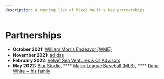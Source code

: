 ```yaml
---
description: A running list of Pixel Vault's key partnerships
---
```


# Partnerships

* **October 2021:** [William Morris Endeavor (WME)](WME.md)
* **November 2021:** [adidas](adidas.md)
* **February 2022**: [Velvet Sea Ventures & O1 Advisors](VSV-01A.md)
* **May 2022:** [Blur Studio](blur-studio.md), **** [Major League Baseball (MLB)](MLB.md), **** [Dana White + his family](dana-white.md)
